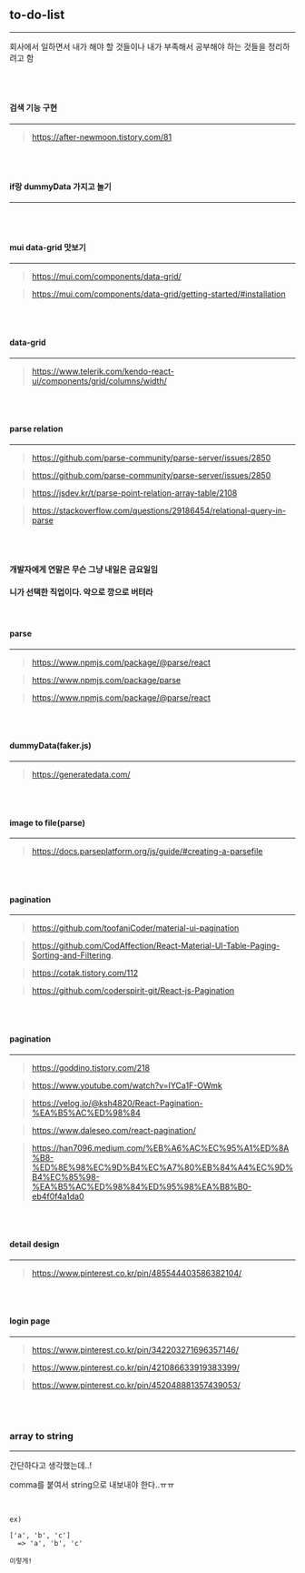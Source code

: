 ## to-do-list

---

회사에서 일하면서 내가 해야 할 것들이나 내가 부족해서 공부해야 하는 것들을 정리하려고 함

<br>
<br>

#### 검색 기능 구현

---

> https://after-newmoon.tistory.com/81

<br>
<br>

#### if랑 dummyData 가지고 놀기

---

<br>
<br>

#### mui data-grid 맛보기

---

> https://mui.com/components/data-grid/

> https://mui.com/components/data-grid/getting-started/#installation

<br>
<br>

#### data-grid

---

> https://www.telerik.com/kendo-react-ui/components/grid/columns/width/

<br>
<br>

#### parse relation

---

> https://github.com/parse-community/parse-server/issues/2850

> https://github.com/parse-community/parse-server/issues/2850

> https://jsdev.kr/t/parse-point-relation-array-table/2108

> https://stackoverflow.com/questions/29186454/relational-query-in-parse

<br>
<br>

#### 개발자에게 연말은 무슨 그냥 내일은 금요일임

#### 니가 선택한 직업이다. 악으로 깡으로 버텨라

<br>

#### parse

---

> https://www.npmjs.com/package/@parse/react

> https://www.npmjs.com/package/parse

> https://www.npmjs.com/package/@parse/react

<br>
<br>

#### dummyData(faker.js)

---

> https://generatedata.com/

<br>
<br>

#### image to file(parse)

---

> https://docs.parseplatform.org/js/guide/#creating-a-parsefile

<br>
<br>

#### pagination

---

> https://github.com/toofaniCoder/material-ui-pagination

> https://github.com/CodAffection/React-Material-UI-Table-Paging-Sorting-and-Filtering.

> https://cotak.tistory.com/112

> https://github.com/coderspirit-git/React-js-Pagination

<br>
<br>

#### pagination

---

> https://goddino.tistory.com/218

> https://www.youtube.com/watch?v=IYCa1F-OWmk

> https://velog.io/@ksh4820/React-Pagination-%EA%B5%AC%ED%98%84

> https://www.daleseo.com/react-pagination/

> https://han7096.medium.com/%EB%A6%AC%EC%95%A1%ED%8A%B8-%ED%8E%98%EC%9D%B4%EC%A7%80%EB%84%A4%EC%9D%B4%EC%85%98-%EA%B5%AC%ED%98%84%ED%95%98%EA%B8%B0-eb4f0f4a1da0

<br>
<br>

#### detail design

---

> https://www.pinterest.co.kr/pin/485544403586382104/

<br>
<br>

#### login page

---

> https://www.pinterest.co.kr/pin/342203271696357146/

> https://www.pinterest.co.kr/pin/421086633919383399/

> https://www.pinterest.co.kr/pin/452048881357439053/

<br>
<br>

### array to string

---

간단하다고 생각했는데..!

comma를 붙여서 string으로 내보내야 한다..ㅠㅠ

<br>

```
ex)

['a', 'b', 'c']
  => 'a', 'b', 'c'

이렇게!
```
